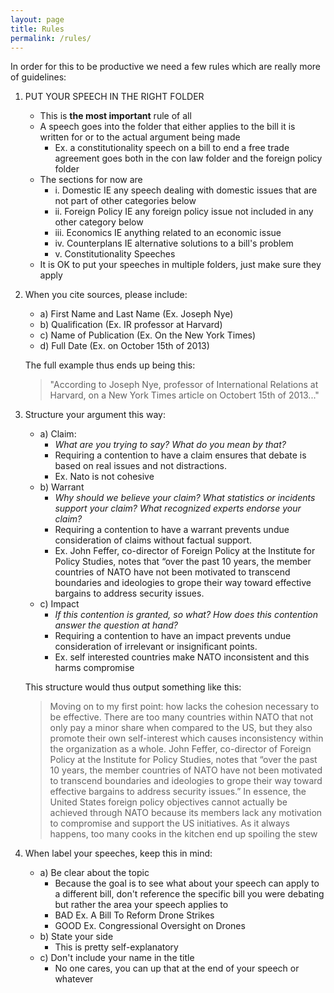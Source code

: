 ```yaml
---
layout: page
title: Rules
permalink: /rules/
---
```


In order for this to be productive we need a few rules which are really more of guidelines:

1. PUT YOUR SPEECH IN THE RIGHT FOLDER
    + This is __the most important__ rule of all
    + A speech goes into the folder that either applies to the bill it is written for or to the actual argument being made
        * Ex. a constitutionality speech on a bill to end a free trade agreement goes both in the con law folder and the foreign policy folder
    + The sections for now are 
        * i. Domestic IE any speech dealing with domestic issues that are not part of other categories below
        * ii. Foreign Policy IE any foreign policy issue not included in any other category below
        * iii. Economics IE anything related to an economic issue 
        * iv. Counterplans IE alternative solutions to a bill's problem
        * v. Constitutionality Speeches
    + It is OK to put your speeches in multiple folders, just make sure they apply
2. When you cite sources, please include:
    + a) First Name and Last Name (Ex. Joseph Nye)
    + b) Qualification (Ex. IR professor at Harvard)
    + c) Name of Publication (Ex. On the New York Times)
    + d) Full Date (Ex. on October 15th of 2013)

    The full example thus ends up being this:

    >   "According to Joseph Nye, professor of International Relations at Harvard, on a New York Times article on Octobert 15th of 2013..."

3. Structure your argument this way:
    + a) Claim:
        * *What are you trying to say? What do you mean by that?*
        * Requiring a contention to have a claim ensures that debate is based on real issues and not distractions.
        * Ex. Nato is not cohesive
    + b) Warrant
        * *Why should we believe your claim? What statistics or incidents support your claim? What recognized experts endorse your claim?*
        * Requiring a contention to have a warrant prevents undue consideration of claims without factual support.
        * Ex. John Feffer, co-director of Foreign Policy at the Institute for Policy Studies, notes that “over the past 10 years, the member countries of NATO have not been motivated to transcend boundaries and ideologies to grope their way toward effective bargains to address security issues. 
    + c) Impact
        * *If this contention is granted, so what? How does this contention answer the question at hand?*
        * Requiring a contention to have an impact prevents undue consideration of irrelevant or insignificant points.
        * Ex. self interested countries make NATO inconsistent and this harms compromise

    This structure would thus output something like this:

    > Moving on to my first point: how lacks the cohesion necessary to be effective. There are too many countries within NATO that not only pay a minor share when compared to the US, but they also promote their own self-interest which causes inconsistency within the organization as a whole. John Feffer, co-director of Foreign Policy at the Institute for Policy Studies, notes that “over the past 10 years, the member countries of NATO have not been motivated to transcend boundaries and ideologies to grope their way toward effective bargains to address security issues.” In essence, the United States foreign policy objectives cannot actually be achieved through NATO because its members lack any motivation to compromise and support the US initiatives. As it always happens, too many cooks in the kitchen end up spoiling the stew 

4. When label your speeches, keep this in mind:
    + a) Be clear about the topic
        * Because the goal is to see what about your speech can apply to a different bill, don't reference the specific bill you were debating but rather the area your speech applies to 
        * BAD Ex. A Bill To Reform Drone Strikes
        * GOOD Ex. Congressional Oversight on Drones
    + b) State your side 
        * This is pretty self-explanatory
    + c) Don't include your name in the title
        * No one cares, you can up that at the end of your speech or whatever
